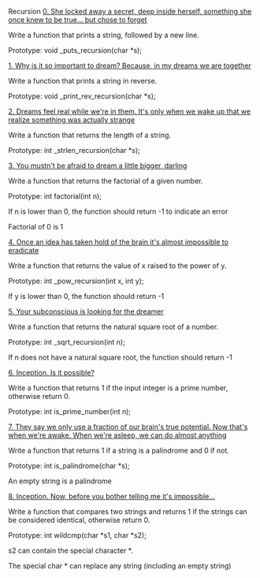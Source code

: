 Recursion
 [0. She locked away a secret, deep inside herself, something she once knew to be true... but chose to forget](0-puts_recursion.c)



Write a function that prints a string, followed by a new line.



 Prototype: void _puts_recursion(char *s);

[1. Why is it so important to dream? Because, in my dreams we are together](1-print_rev_recursion.c)



Write a function that prints a string in reverse.



 Prototype: void _print_rev_recursion(char *s);


[2. Dreams feel real while we're in them. It's only when we wake up that we realize something was actually strange](2-strlen_recursion.c)


Write a function that returns the length of a string.


 Prototype: int _strlen_recursion(char *s);


[3. You mustn't be afraid to dream a little bigger, darling](3-factorial.c)


Write a function that returns the factorial of a given number.


 Prototype: int factorial(int n);

 If n is lower than 0, the function should return -1 to indicate an error

 Factorial of 0 is 1


[4. Once an idea has taken hold of the brain it's almost impossible to eradicate](4-pow_recursion.c)


Write a function that returns the value of x raised to the power of y.


 Prototype: int _pow_recursion(int x, int y);

 If y is lower than 0, the function should return -1


[5. Your subconscious is looking for the dreamer](5-sqrt_recursion.c)


Write a function that returns the natural square root of a number.


 Prototype: int _sqrt_recursion(int n);

 If n does not have a natural square root, the function should return -1


[6. Inception. Is it possible?](6-is_prime_number.c)


Write a function that returns 1 if the input integer is a prime number, otherwise return 0.


 Prototype: int is_prime_number(int n);


[7. They say we only use a fraction of our brain's true potential. Now that's when we're awake. When we're asleep, we can do almost anything](100-is_palindrome.c)


Write a function that returns 1 if a string is a palindrome and 0 if not.



 Prototype: int is_palindrome(char *s);

 An empty string is a palindrome


[8. Inception. Now, before you bother telling me it's impossible...](101-wildcmp.c)


Write a function that compares two strings and returns 1 if the strings can be considered identical, otherwise return 0.


 Prototype: int wildcmp(char *s1, char *s2);

 s2 can contain the special character *.

 The special char * can replace any string (including an empty string) 

